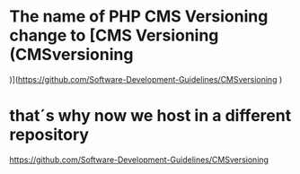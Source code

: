 # The name of PHP CMS Versioning change to [CMS Versioning (CMSversioning
)](https://github.com/Software-Development-Guidelines/CMSversioning
)

# that´s why now we host in a different repository


[https://github.com/Software-Development-Guidelines/CMSversioning
](https://github.com/Software-Development-Guidelines/CMSversioning
)
